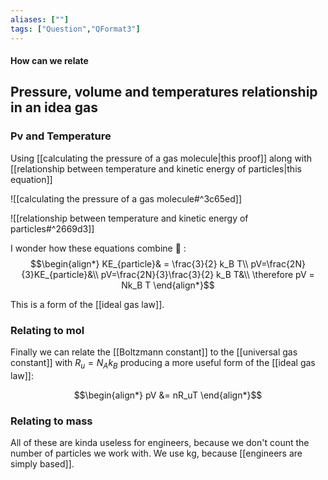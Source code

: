 ```yaml
---
aliases: [""]
tags: ["Question","QFormat3"]
---
```


#### How can we relate
## Pressure, volume and temperatures relationship in an idea gas
### Pv and Temperature
Using [[calculating the pressure of a gas molecule|this proof]] along with [[relationship between temperature and kinetic energy of particles|this equation]]

![[calculating the pressure of a gas molecule#^3c65ed]]

![[relationship between temperature and kinetic energy of particles#^2669d3]]

I wonder how these equations combine :thinking: :
$$\begin{align*}
   KE_{particle}& = \frac{3}{2} k_B T\\
pV=\frac{2N}{3}KE_{particle}&\\
pV=\frac{2N}{3}\frac{3}{2} k_B T&\\
\therefore pV = Nk_B T
\end{align*}$$

This is a form of the [[ideal gas law]].

### Relating to mol
Finally we can relate the [[Boltzmann constant]] to the [[universal gas constant]] with $R_u=N_A k_B$ producing a more useful form of the [[ideal gas law]]:

$$\begin{align*}
   pV &= nR_uT
\end{align*}$$

### Relating to mass
All of these are kinda useless for engineers, because we don't count the number of particles we work with. We use kg, because [[engineers are simply based]].

